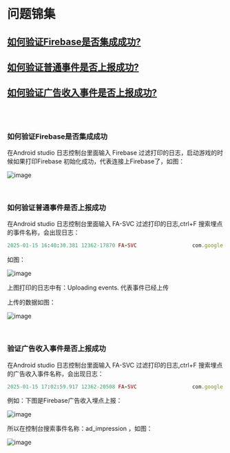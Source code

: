 # 问题锦集

## [如何验证Firebase是否集成成功?](#如何验证Firebase是否集成成功)

## [如何验证普通事件是否上报成功?](#如何验证普通事件是否上报成功)

## [如何验证广告收入事件是否上报成功?](#验证广告收入事件是否上报成功)

</br>
</br>

### 如何验证Firebase是否集成成功

在Android studio 日志控制台里面输入 Firebase 过滤打印的日志，启动游戏的时候如果打印Firebase 初始化成功，代表连接上Firebase了，如图：

![image](https://github.com/user-attachments/assets/4bfe3531-bd50-493b-a640-cb9c89de29cc)

</br>

### 如何验证普通事件是否上报成功

在Android studio 日志控制台里面输入 FA-SVC 过滤打印的日志,ctrl+F 搜索埋点的事件名称，会出现日志：

```ruby
2025-01-15 16:40:30.381 12362-17870 FA-SVC                  com.google.android.gms               V  Logging event: origin=app,name={这里是你埋点的事件名称},params=Bundle[{ga_event_origin(_o)=app, ga_screen_class(_sc)=UnityPlayerActivity, ga_screen_id(_si)=177135398416964572}]

```

如图：

![image](https://github.com/user-attachments/assets/0a6916fc-682f-43b1-b999-28060d60bedc)

上图打印的日志中有：Uploading events.   代表事件已经上传

上传的数据如图：

![image](https://github.com/user-attachments/assets/7a49c24a-ee2d-47ad-875d-993d13ff90dd)

</br>

### 验证广告收入事件是否上报成功

在Android studio 日志控制台里面输入 FA-SVC 过滤打印的日志,ctrl+F 搜索埋点的广告收入事件名称，会出现日志：

```ruby
2025-01-15 17:02:59.917 12362-20508 FA-SVC                  com.google.android.gms               V  Logging event: origin=app,name=ad_impression,params=Bundle[{networkName=Adx, adUnitId=300264252, ga_event_origin(_o)=app, ga_screen_class(_sc)=ATRewardVideoActivity, ga_screen_id(_si)=1535523359407231695, unit=USD, revenue=0.001664606505073607}]

```
例如：下图是Firebase广告收入埋点上报：

![image](https://github.com/user-attachments/assets/aab122a8-c296-4163-a69c-61ded27368c4)

所以在控制台搜索事件名称：ad_impression ，如图：

![image](https://github.com/user-attachments/assets/9fba987a-da63-4874-aa32-b2fbfea291ec)











